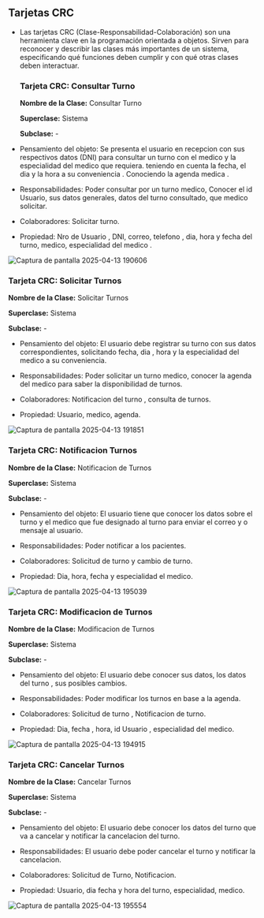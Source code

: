 
## Tarjetas CRC 


- Las tarjetas CRC (Clase-Responsabilidad-Colaboración) son una herramienta clave en la programación orientada a 
  objetos. Sirven para reconocer y describir las clases 
  más importantes de un sistema, especificando qué funciones deben cumplir y con qué otras clases deben interactuar. 




  ### Tarjeta CRC: Consultar Turno 

  **Nombre de la Clase:**  Consultar Turno 

  **Superclase:** Sistema 

  **Subclase:** -

- Pensamiento del objeto: Se presenta el usuario en recepcion con sus respectivos datos (DNI)  para consultar un 
  turno con el medico y la especialidad del medico que requiera. 
  teniendo en cuenta la fecha, el dia y la hora a su conveniencia . Conociendo la agenda medica .

- Responsabilidades: Poder consultar por un turno medico, Conocer el id Usuario, sus datos generales, datos del turno 
  consultado, que medico solicitar.

- Colaboradores: Solicitar turno.

- Propiedad:  Nro de Usuario , DNI, correo, telefono ,  dia, hora y fecha del turno, medico, especialidad del medico .


 ![Captura de pantalla 2025-04-13 190606](https://github.com/user-attachments/assets/34973169-cdcc-43e7-a33a-b824f9fbde9a)



   ### Tarjeta CRC: Solicitar Turnos  

  **Nombre de la Clase:**  Solicitar Turnos 

   **Superclase:** Sistema 

   **Subclase:** -


 - Pensamiento del objeto: El usuario debe registrar su turno con sus datos correspondientes, solicitando fecha, dia 
  , hora y la especialidad del medico a su 
   conveniencia. 

- Responsabilidades: Poder solicitar un turno medico, conocer la agenda del medico para saber la disponibilidad de 
  turnos.  

- Colaboradores: Notificacion del turno , consulta de turnos.  

- Propiedad:  Usuario, medico, agenda.



![Captura de pantalla 2025-04-13 191851](https://github.com/user-attachments/assets/788edab3-495d-4297-8725-b471640b3911)




### Tarjeta CRC: Notificacion Turnos  

   **Nombre de la Clase:**  Notificacion de Turnos

   **Superclase:** Sistema
 
   **Subclase:** -


 - Pensamiento del objeto: El usuario tiene que conocer los datos sobre el turno y el medico que fue designado al 
   turno para enviar el correo y o mensaje al usuario.

- Responsabilidades: Poder notificar a los pacientes.

- Colaboradores: Solicitud de turno y cambio de turno.

- Propiedad:  Dia, hora, fecha  y especialidad el medico. 


![Captura de pantalla 2025-04-13 195039](https://github.com/user-attachments/assets/b4055b1b-6a59-48f9-8645-9db39b05e8f2)






   ### Tarjeta CRC: Modificacion de Turnos  

   **Nombre de la Clase:** Modificacion de Turnos

   **Superclase:** Sistema 

   **Subclase:** -


- Pensamiento del objeto: El usuario debe conocer sus datos, los datos del turno , sus posibles cambios. 

- Responsabilidades: Poder modificar los turnos en base a la agenda.

- Colaboradores: Solicitud de turno , Notificacion de turno.

- Propiedad: Dia, fecha , hora, id Usuario , especialidad del medico. 


![Captura de pantalla 2025-04-13 194915](https://github.com/user-attachments/assets/248cea92-dff0-48e0-954e-2fb7d96e24e4)






   ### Tarjeta CRC: Cancelar Turnos  

   **Nombre de la Clase:** Cancelar Turnos

   **Superclase:** Sistema 

   **Subclase:** -


- Pensamiento del objeto: El usuario debe conocer los datos del turno que va a cancelar y notificar la cancelacion 
  del turno.

- Responsabilidades: El usuario debe poder cancelar el turno y notificar la cancelacion.

- Colaboradores: Solicitud de Turno, Notificacion.

- Propiedad: Usuario, dia fecha y hora del turno, especialidad, medico. 


![Captura de pantalla 2025-04-13 195554](https://github.com/user-attachments/assets/60fbc1a3-dea8-475e-b8e4-e593647c5ca9)




